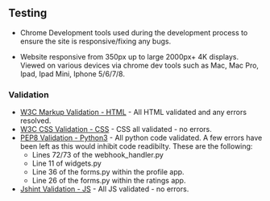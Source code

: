 ## Testing

* Chrome Development tools used during the development process to ensure the site is responsive/fixing any bugs.

* Website responsive from 350px up to large 2000px+ 4K displays. Viewed on various devices via chrome dev tools such as Mac, Mac Pro, Ipad, Ipad Mini, Iphone 5/6/7/8. 

### Validation

* [W3C Markup Validation - HTML](https://figma.com/) - All HTML validated and any errors resolved.
* [W3C CSS Validation - CSS](https://figma.com/) - CSS all validated - no errors.
* [PEP8 Validation - Python3](https://figma.com/) - All python code validated. A few errors have been left as this would inhibit code readibilty. These are the following:
    * Lines 72/73 of the webhook_handler.py
    * Line 11 of widgets.py
    * Line 36 of the forms.py within the profile app.
    * Line 26 of the forms.py within the ratings app.
* [Jshint Validation - JS](https://figma.com/) - All JS validated - no errors.